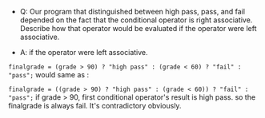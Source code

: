 - Q: Our program that distinguished between high pass, pass, and fail depended on the fact that the conditional operator is right associative. Describe how that operator would be evaluated if the operator were left associative.

- A: if the operator were left associative.

`finalgrade = (grade > 90) ? "high pass" : (grade < 60) ? "fail" : "pass";`
would same as :

`finalgrade = ((grade > 90) ? "high pass" : (grade < 60)) ? "fail" : "pass";`
if grade > 90, first conditional operator's result is high pass. so the finalgrade is always fail. It's contradictory obviously.